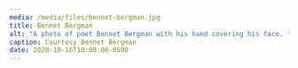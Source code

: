 ```yaml
---
media: /media/files/bennet-bergman.jpg
title: Bennet Bergman
alt: "A photo of poet Bennet Bergman with his hand covering his face. "
caption: Courtesy Bennet Bergman
date: 2020-10-16T10:00:00-0500
---
```

